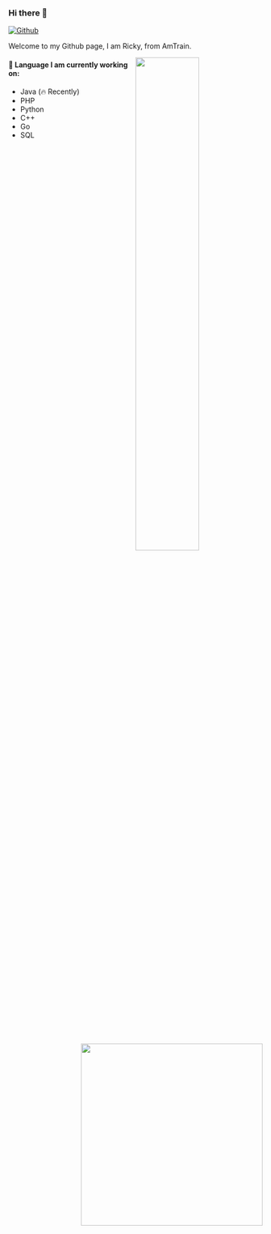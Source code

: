 ### Hi there 👋

[![Github](https://img.shields.io/badge/-Github-000?style=flat&logo=Github&logoColor=white)](https://github.com/AmTrain-Ricky/)

Welcome to my Github page, I am Ricky, from AmTrain.

<img width="50%" align="right" src="https://github-readme-stats.vercel.app/api?username=AmTrain-Ricky&show_icons=true&hide_border=true" />

#### 🌱 Language I am currently working on: 
- Java (🔥 Recently)
- PHP
- Python
- C++
- Go
- SQL

<img style='width:360px' align="right" src="https://github-readme-stats.vercel.app/api/top-langs/?username=hktalent&layout=compact&hide_border=true&langs_count=8">
